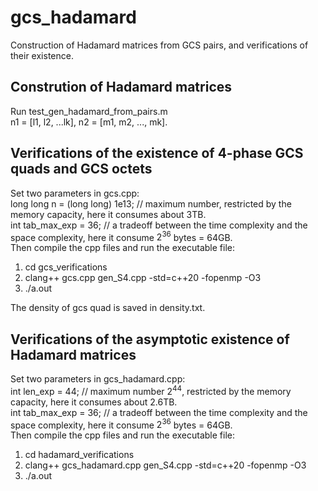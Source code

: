 # gcs_hadamard
Construction of Hadamard matrices from GCS pairs, and verifications of their existence.
## Constrution of Hadamard matrices
Run test_gen_hadamard_from_pairs.m\
n1 = [l1, l2, ...lk], n2 = [m1, m2, ..., mk].

## Verifications of the existence of 4-phase GCS quads and GCS octets
Set two parameters in gcs.cpp:\
long long n = (long long) 1e13; // maximum number, restricted by the memory capacity, here it consumes about 3TB.\
int tab_max_exp = 36; // a tradeoff between the time complexity and the space complexity, here it consume $2^{36}$ bytes = 64GB.\
Then compile the cpp files and run the executable file:
1. cd gcs_verifications
2. clang++ gcs.cpp gen_S4.cpp -std=c++20 -fopenmp -O3
3. ./a.out

The density of gcs quad is saved in density.txt.

## Verifications of the asymptotic existence of Hadamard matrices
Set two parameters in gcs_hadamard.cpp: \
int len_exp = 44; // maximum number $2^{44}$, restricted by the memory capacity, here it consumes about 2.6TB.\
int tab_max_exp = 36; // a tradeoff between the time complexity and the space complexity, here it consume $2^{36}$ bytes = 64GB.\
Then compile the cpp files and run the executable file:
1. cd hadamard_verifications
2. clang++ gcs_hadamard.cpp gen_S4.cpp -std=c++20 -fopenmp -O3
3. ./a.out

